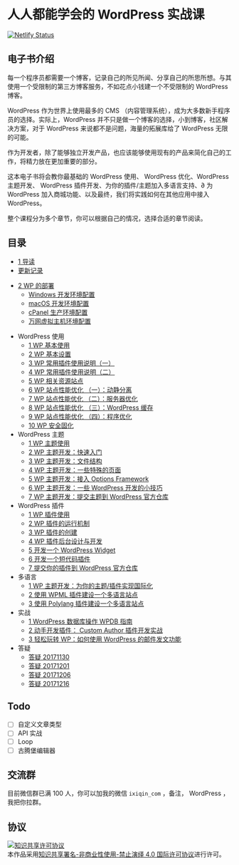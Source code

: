 # 人人都能学会的 WordPress 实战课

[![Netlify Status](https://api.netlify.com/api/v1/badges/6c4801a1-d0cc-4c5c-b461-d5273aee7dcc/deploy-status)](https://app.netlify.com/sites/wordpressbook/deploys)

## 电子书介绍

每一个程序员都需要一个博客，记录自己的所见所闻、分享自己的所思所想。与其使用一个受限制的第三方博客服务，不如花点小钱建一个不受限制的 WordPress 博客。

WordPress 作为世界上使用最多的 CMS （内容管理系统），成为大多数新手程序员的选择。实际上，WordPress 并不只是做一个博客的选择，小到博客，社区解决方案，对于 WordPress 来说都不是问题，海量的拓展库给了 WordPress 无限的可能。

作为开发者，除了能够独立开发产品，也应该能够使用现有的产品来简化自己的工作，将精力放在更加重要的部分。

这本电子书将会教你最基础的 WordPress 使用、 WordPress 优化、WordPress 主题开发、 WordPress 插件开发、为你的插件/主题加入多语言支持、∂ 为 WordPress 加入商城功能、以及最终，我们将实践如何在其他应用中接入 WordPress。

整个课程分为多个章节，你可以根据自己的情况，选择合适的章节阅读。

## 目录

- [1 导读](intro.md)
- [更新记录](changelog.md)
* [2 WP 的部署](development-env.md)
    + [Windows 开发环境配置](deployment/windows-dev.md)
    + [macOS 开发环境配置](deployment/mac-dev.md)
    + [cPanel 生产环境配置](deployment/cpanel-production.md)
    + [万网虚拟主机环境配置](deployment/wanwang-production.md)
- WordPress 使用
  - [1 WP 基本使用](basic-usage.md)
  - [2 WP 基本设置](basic-config.md)
  - [3 WP 常用插件使用说明（一）](basic-plugin-1.md)
  - [4 WP 常用插件使用说明（二）](basic-plugin-2.md)
  - [5 WP 相关资源站点](resources.md)
  - [6 WP 站点性能优化 （一）：动静分离](optimize-1.md)
  - [7 WP 站点性能优化 （二）：服务器优化](optimize-2.md)
  - [8 WP 站点性能优化 （三）：WordPress 缓存](optimize-3.md)
  - [9 WP 站点性能优化 （四）：程序优化](optimize-4.md)
  - [10 WP 安全固化](security.md)
- WordPress 主题
  - [1 WP 主题使用](theme/usage.md)
  - [2 WP 主题开发：快速入门](theme/intro.md)
  - [3 WP 主题开发：文件结构](theme/struct.md)
  - [4 WP 主题开发：一些特殊的页面](theme/custom-page.md)
  - [5 WP 主题开发：接入 Options Framework](theme/options-framework.md)
  - [6 WP 主题开发：一些 WordPress 开发的小技巧](theme/tips.md)
  - [7 WP 主题开发：提交主题到 WordPress 官方仓库](theme/uploads.md)
- WordPress 插件
  - [1 WP 插件使用](plugin/usage.md)
  - [2 WP 插件的运行机制](plugin/run.md)
  - [3 WP 插件的创建](plugin/create.md)
  - [4 WP 插件后台设计与开发](plugin/admin.md)
  - [5 开发一个 WordPress Widget](plugin/create-widget.md)
  - [6 开发一个短代码插件](plugin/create-shortcode.md)
  - [7 提交你的插件到 WordPress 官方仓库](plugin/uploads.md)
- 多语言
  - [1 WP 主题开发：为你的主题/插件实现国际化](i18n/theme.md)
  - [2 使用 WPML 插件建设一个多语言站点](i18n/wpml.md)
  - [3 使用 Polylang 插件建设一个多语言站点](i18n/polylang.md)
- 实战
  - [1 WordPress 数据库操作 WPDB 指南](opt/wpdb.md)
  - [2 动手开发插件： Custom Author 插件开发实战](opt/custom-author.md)
  - [3 轻松玩转 WP：如何使用 WordPress 的邮件发文功能](opt/sendmail.md)
- 答疑
  - [答疑 20171130](qa/20171130.md)
  - [答疑 20171201](qa/20171201.md)
  - [答疑 20171206](qa/20171206.md)
  - [答疑 20171216](qa/20171216.md)
## Todo
- [ ] 自定义文章类型
- [ ] API 实战
- [ ] Loop
- [ ] 古腾堡编辑器

## 交流群

目前微信群已满 100 人，你可以加我的微信 `ixiqin_com` ，备注， WordPress ，我把你拉群。

## 协议

<a rel="license" href="http://creativecommons.org/licenses/by-nc-nd/4.0/"><img alt="知识共享许可协议" style="border-width:0" src="https://i.creativecommons.org/l/by-nc-nd/4.0/88x31.png" /></a><br />本作品采用<a rel="license" href="http://creativecommons.org/licenses/by-nc-nd/4.0/">知识共享署名-非商业性使用-禁止演绎 4.0 国际许可协议</a>进行许可。
